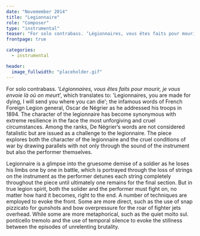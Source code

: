 ```yaml
---
date: "Novemember 2014"
title: "Legionnaire"
role: "Composer"
type: "instrumental"
teaser: "For solo contrabass. ‘Légionnaires, vous êtes faits pour mourir, je vous envoie là où on meurt’, which translates to: 'Legionnaires, you are made for dying, I will send you where you can die'; the infamous words of French Foreign Legion general, Oscar de Négrier as he addressed his troops in 1894. The character of the legionnaire has become synonymous with extreme resilience in the face the most unforgiving and cruel circumstances. Among the ranks, De Négrier’s words are not considered fatalistic but are issued as a challenge to the legionnaire. The piece explores both the character of the legionnaire and the cruel conditions of war by drawing parallels with not only through the sound of the instrument but also the performer themselves."
frontpage: true

categories:
  - instrumental

header:
  image_fullwidth: "placeholder.gif"
---
```

For solo contrabass. ‘*Légionnaires, vous êtes faits pour mourir, je vous envoie là où on meurt*’, which translates to: 'Legionnaires, you are made for dying, I will send you where you can die'; the infamous words of French Foreign Legion general, Oscar de Négrier as he addressed his troops in 1894. The character of the legionnaire has become synonymous with extreme resilience in the face the most unforgiving and cruel circumstances. Among the ranks, De Négrier’s words are not considered fatalistic but are issued as a challenge to the legionnaire. The piece explores both the character of the legionnaire and the cruel conditions of war by drawing parallels with not only through the sound of the instrument but also the performer themselves.

Legionnaire is a glimpse into the gruesome demise of a soldier as he loses his limbs one by one in battle, which is portrayed through the loss of strings on the instrument as the performer detunes each string completely throughout the piece until ultimately one remains for the final section. But in true legion spirit, both the solider and the performer must fight on, no matter how hard it becomes, right to the end. A number of techniques are employed to evoke the front. Some are more direct, such as the use of snap pizzicato for gunshots and bow overpressure for the roar of fighter jets overhead. While some are more metaphorical, such as the quiet molto sul. ponticello tremolo and the use of temporal silence to evoke the stillness between the episodes of unrelenting brutality.
